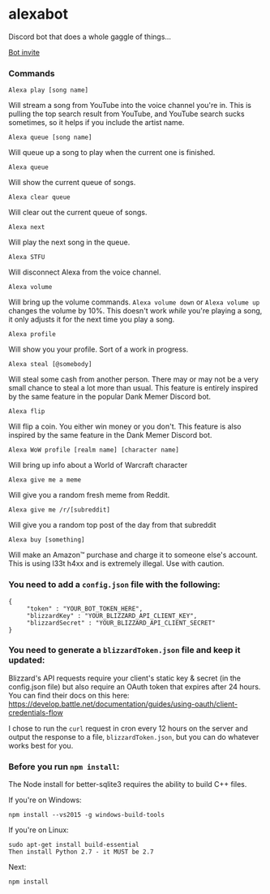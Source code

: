 # alexabot
Discord bot that does a whole gaggle of things...

[Bot invite](https://discordapp.com/api/oauth2/authorize?client_id=534469636381736981&permissions=8&redirect_uri=https%3A%2F%2Fdiscordapp.com%2Foauth2%2Fauthorize%3F%26client_id%3D534469636381736981%26scope%3Dbot&scope=bot)

### Commands
```
Alexa play [song name]
```
Will stream a song from YouTube into the voice channel you're in. This is pulling the top search result from YouTube, and YouTube search sucks sometimes, so it helps if you include the artist name.
```
Alexa queue [song name]
```
Will queue up a song to play when the current one is finished.
```
Alexa queue
```
Will show the current queue of songs.
```
Alexa clear queue
```
Will clear out the current queue of songs.
```
Alexa next
```
Will play the next song in the queue.
```
Alexa STFU
```
Will disconnect Alexa from the voice channel.
```
Alexa volume
```
Will bring up the volume commands. `Alexa volume down` or `Alexa volume up` changes the volume by 10%. This doesn't work *while* you're playing a song, it only adjusts it for the next time you play a song.
```
Alexa profile
```
Will show you your profile. Sort of a work in progress.
```
Alexa steal [@somebody]
```
Will steal some cash from another person. There may or may not be a very small chance to steal a lot more than usual. This feature is entirely inspired by the same feature in the popular Dank Memer Discord bot.
```
Alexa flip
```
Will flip a coin. You either win money or you don't. This feature is also inspired by the same feature in the Dank Memer Discord bot.
```
Alexa WoW profile [realm name] [character name]
```
Will bring up info about a World of Warcraft character
```
Alexa give me a meme
```
Will give you a random fresh meme from Reddit.
```
Alexa give me /r/[subreddit]
```
Will give you a random top post of the day from that subreddit
```
Alexa buy [something]
```
Will make an Amazon™ purchase and charge it to someone else's account. This is using l33t h4xx and is extremely illegal. Use with caution.

### You need to add a `config.json` file with the following:

```
{  
     "token" : "YOUR_BOT_TOKEN_HERE",
     "blizzardKey" : "YOUR_BLIZZARD_API_CLIENT_KEY",
     "blizzardSecret" : "YOUR_BLIZZARD_API_CLIENT_SECRET"
}
```

### You need to generate a `blizzardToken.json` file and keep it updated:
Blizzard's API requests require your client's static key & secret (in the config.json file) but also require an OAuth token that expires after 24 hours. You can find their docs on this here:
https://develop.battle.net/documentation/guides/using-oauth/client-credentials-flow

I chose to run the `curl` request in cron every 12 hours on the server and output the response to a file, `blizzardToken.json`, but you can do whatever works best for you.

### Before you run `npm install`:

The Node install for better-sqlite3 requires the ability to build C++ files.

If you're on Windows:
```
npm install --vs2015 -g windows-build-tools
```
If you're on Linux:
```
sudo apt-get install build-essential
Then install Python 2.7 - it MUST be 2.7
```
Next:
```
npm install
```

